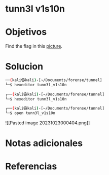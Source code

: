 #  tunn3l v1s10n
# Objetivos
Find the flag in this [picture](https://jupiter.challenges.picoctf.org/static/916b07b4c87062c165ace1d3d31ef655/pico_img.png).

# Solucion
```bash
──(kali㉿kali)-[~/Documents/forense/tunnel]
└─$ hexeditor tunn3l_v1s10n 
                                                                                                      
┌──(kali㉿kali)-[~/Documents/forense/tunnel]
└─$ hexeditor tunn3l_v1s10n
                                                                                                      
┌──(kali㉿kali)-[~/Documents/forense/tunnel]
└─$ open tunn3l_v1s10n 

```
![[Pasted image 20231023000404.png]]
# Notas adicionales


# Referencias
